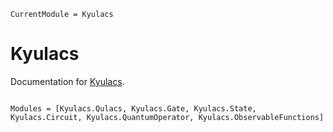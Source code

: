 ```@meta
CurrentModule = Kyulacs
```

# Kyulacs

Documentation for [Kyulacs](https://github.com/terasakisatoshi/Kyulacs.jl).

```@index
```

```@autodocs
Modules = [Kyulacs.Qulacs, Kyulacs.Gate, Kyulacs.State, Kyulacs.Circuit, Kyulacs.QuantumOperator, Kyulacs.ObservableFunctions]
```

